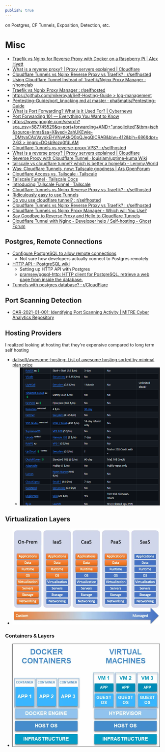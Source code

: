 ```yaml
---
publish: true
---
```

on Postgres, CF Tunnels, Exposition, Detection, etc.
# Misc
* [Traefik vs Nginx for Reverse Proxy with Docker on a Raspberry Pi | Alex Hyett](https://www.alexhyett.com/traefik-vs-nginx-docker-raspberry-pi/)
* [What is a reverse proxy? | Proxy servers explained | Cloudflare](https://www.cloudflare.com/learning/cdn/glossary/reverse-proxy/)
* [Cloudflare Tunnels vs Nginx Reverse Proxy vs Traefik? : r/selfhosted](https://www.reddit.com/r/selfhosted/comments/yxkwg7/cloudflare_tunnels_vs_nginx_reverse_proxy_vs/)
* [Using Cloudflare Tunnel Instead of Traefik/Nginx Proxy Manager : r/homelab](https://www.reddit.com/r/homelab/comments/101hfqu/using_cloudflare_tunnel_instead_of_traefiknginx/)
* [Traefik vs Ngnix Proxy Manager : r/selfhosted](https://www.reddit.com/r/selfhosted/comments/mhv0mx/traefik_vs_ngnix_proxy_manager/)
* [https://github.com/mikeroyal/Self-Hosting-Guide > log-management](https://github.com/mikeroyal/Self-Hosting-Guide#log-management)
* [Pentesting-Guide/port_knocking.md at master · pha5matis/Pentesting-Guide](https://github.com/pha5matis/Pentesting-Guide/blob/master/port_knocking.md)
* [What is Port Forwarding? What is it Used For? | Cybernews](https://cybernews.com/what-is-vpn/port-forwarding/)
* [Port Forwarding 101 — Everything You Want to Know](https://www.privacyaffairs.com/port-forwarding/)
* [https://www.google.com/search?sca_esv=587745529&q=port+forwarding+AND+"unsolicited"&tbm=isch&source=lnms&sa=X&ved=2ahUKEwie-_DMtvaCAxVavokEHVNyAkkQ0pQJegQICRAB&biw=412&bih=686&dpr=2.63 > imgrc=DOsb9ozq0fdLAM](https://www.google.com/search?sca_esv=587745529&q=port+forwarding+AND+"unsolicited"&tbm=isch&source=lnms&sa=X&ved=2ahUKEwie-_DMtvaCAxVavokEHVNyAkkQ0pQJegQICRAB&biw=412&bih=686&dpr=2.63#imgrc=DOsb9ozq0fdLAM)
* [Cloudflare Tunnels vs reverse-proxy VPS? : r/selfhosted](https://www.reddit.com/r/selfhosted/comments/w5qq14/cloudflare_tunnels_vs_reverseproxy_vps/)
* [What is a reverse proxy? | Proxy servers explained | Cloudflare](https://www.cloudflare.com/learning/cdn/glossary/reverse-proxy/)
* [Reverse Proxy with Cloudflare Tunnel · louislam/uptime-kuma Wiki](https://github.com/louislam/uptime-kuma/wiki/Reverse-Proxy-with-Cloudflare-Tunnel)
* [tailscale vs cloudflare tunnel? which is better a homelab - Lemmy.World](https://lemmy.world/post/7802261)
* [Was: Cloudflare Tunnels, now: Tailscale goodness | Ars OpenForum](https://arstechnica.com/civis/threads/was-cloudflare-tunnels-now-tailscale-goodness.1491645/)
* [Cloudflare Access vs. Tailscale · Tailscale](https://tailscale.com/compare/cloudflare-access/)
* [Tailscale Funnel · Tailscale Docs](https://tailscale.com/kb/1223/funnel/)
* [Introducing Tailscale Funnel · Tailscale](https://tailscale.com/blog/introducing-tailscale-funnel/)
* [Cloudflare Tunnels vs Nginx Reverse Proxy vs Traefik? : r/selfhosted](https://www.reddit.com/r/selfhosted/comments/yxkwg7/cloudflare_tunnels_vs_nginx_reverse_proxy_vs/)
* [Ridiculously easy to use Tunnels](https://blog.cloudflare.com/ridiculously-easy-to-use-tunnels/)
* [Do you use cloudflare tunnel? : r/selfhosted](https://www.reddit.com/r/selfhosted/comments/u4qe6b/do_you_use_cloudflare_tunnel/?rdt=42902)
* [Cloudflare Tunnels vs Nginx Reverse Proxy vs Traefik? : r/selfhosted](https://www.reddit.com/r/selfhosted/comments/yxkwg7/cloudflare_tunnels_vs_nginx_reverse_proxy_vs/)
* [Cloudflare Tunnels vs Nginx Proxy Manager - Which will You Use?](https://noted.lol/cloudflare-tunnels-vs-nginx-proxy-manager/)
* [Say Goodbye to Reverse Proxy and Hello to Cloudflare Tunnels](https://noted.lol/say-goodbye-to-reverse-proxy-and-hello-to-cloudflare-tunnels/)
* [Cloudflare Tunnel with Nginx - Developer help / Self-hosting - Ghost Forum](https://forum.ghost.org/t/cloudflare-tunnel-with-nginx/36308)


## Postgres, Remote Connections
- [Configure PostgreSQL to allow remote connections](https://gist.github.com/toraritte/f8c7fe001365c50294adfe8509080201)
	- Not sure how developers actually connect to Postgres remotely
- [HTTP API - PostgreSQL wiki](https://wiki.postgresql.org/wiki/HTTP_API)
	- Setting up HTTP API with Postgres
	- [pramsey/pgsql-http: HTTP client for PostgreSQL, retrieve a web page from inside the database.](https://github.com/pramsey/pgsql-http)
- [Tunnels with postgres database? : r/CloudFlare](https://www.reddit.com/r/CloudFlare/comments/rtlca2/tunnels_with_postgres_database/) 
## Port Scanning Detection
- [CAR-2021-01-001: Identifying Port Scanning Activity | MITRE Cyber Analytics Repository](https://car.mitre.org/analytics/CAR-2021-01-001/) 

## Hosting Providers
I realized looking at hosting that they're expensive compared to long term self hosting
- [dalisoft/awesome-hosting: List of awesome hosting sorted by minimal plan price](https://github.com/dalisoft/awesome-hosting)
	- **![](../../__attachments/Secure%20Database%20Exposition/Project%20Workspace/IMG-20231204144558154.png)**

## Virtualization Layers
- ![](../../__attachments/Secure%20Database%20Exposition/Project%20Workspace/IMG-20231204145053571.png)
### Containers & Layers
- ![](../../__attachments/Secure%20Database%20Exposition/Project%20Workspace/IMG-20231204145143787.png)